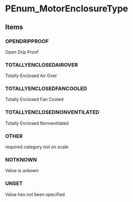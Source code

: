 # PEnum_MotorEnclosureType

## Items

### OPENDRIPPROOF
Open Drip Proof

### TOTALLYENCLOSEDAIROVER
Totally Enclosed Air Over

### TOTALLYENCLOSEDFANCOOLED
Totally Enclosed Fan Cooled

### TOTALLYENCLOSEDNONVENTILATED
Totally Enclosed Nonventilated

### OTHER
required category not on scale

### NOTKNOWN
Value is unkown

### UNSET
Value has not been specified
